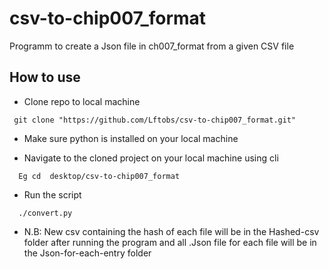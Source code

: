 # csv-to-chip007_format

Programm to create a Json file in ch007_format from a given CSV file


## How to use

* Clone repo to local machine

```
 git clone "https://github.com/Lftobs/csv-to-chip007_format.git"
```

* Make sure python is installed on your local machine

* Navigate to the cloned project on your local machine using cli

```
  Eg cd  desktop/csv-to-chip007_format
```

* Run the script

```
  ./convert.py
```

* N.B: New csv containing the hash of each file will be in the Hashed-csv folder after running the program and all .Json file for each file will be in the Json-for-each-entry folder

